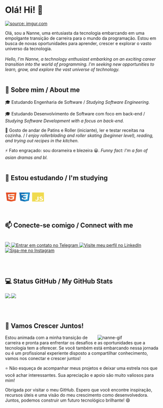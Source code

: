 # Olá! Hi! 👋
<a href="https://imgur.com/Po0g1r3"><img src="https://i.imgur.com/Po0g1r3.png" title="source: imgur.com" /></a>

Olá, sou a Nanne, uma entusiasta da tecnologia embarcando em uma empolgante transição de carreira para o mundo da programação. Estou em busca de novas oportunidades para aprender, crescer e explorar o vasto universo da tecnologia.
<br><br>
  <i>Hello, I'm Nanne, a technology enthusiast embarking on an exciting career transition into the world of programming. I'm seeking new opportunities to learn, grow, and explore the vast universe of technology.</i>
<br><br>

## 💼 Sobre mim / About me

🎓 Estudando Engenharia de Software / <i> Studying Software Engineering. </i>

🎓 Estudando Desenvolvimento de Software com foco em back-end / <i> Studying Software Development with a focus on back-end. </i>

🌱 Gosto de andar de Patins e Roller (iniciante), ler e testar receitas na cozinha. /  <i> I enjoy rollerblading and roller skating (beginner level), reading, and trying out recipes in the kitchen. </i>

⚡ Fato engraçado: sou dorameira e blezeira 😀. <i> Funny fact: I'm a fan of asian dramas and bl. </i>
<br><br>

## 🧩 Estou estudando / I'm studying
<div style="display: inline_block"><br>
  <img align="center" alt="HTML" height="30" width="40" src="https://raw.githubusercontent.com/devicons/devicon/master/icons/html5/html5-original.svg">
  <img align="center" alt="CSS" height="30" width="40" src="https://raw.githubusercontent.com/devicons/devicon/master/icons/css3/css3-original.svg">
  <img align="center" alt="Js" height="30" width="40" src="https://raw.githubusercontent.com/devicons/devicon/master/icons/javascript/javascript-plain.svg">
</div>
<br><br>

## 📫 Conecte-se comigo / Connect with me
<br>
<a href="mailto:elaine.s.santin@gmail.com">
  <img src="https://img.shields.io/badge/Gmail-D14836?style=for-the-badge&logo=gmail&logoColor=white">
</a>

<a href="https://t.me/@NanneSantin">
  <img src="https://img.shields.io/badge/Telegram-2CA5E0?style=for-the-badge&logo=telegram&logoColor=white" alt="Entrar em contato no Telegram">
</a>

<a href="https://www.linkedin.com/in/elaine-stefani/">
  <img src="https://img.shields.io/badge/LinkedIn-0077B5?style=for-the-badge&logo=linkedin&logoColor=white" alt="Visite meu perfil no LinkedIn">
</a>

<a href="https://www.instagram.com/nannesantin/">
  <img src="https://img.shields.io/badge/Instagram-E4405F?style=for-the-badge&logo=instagram&logoColor=white" alt="Siga-me no Instagram">
</a>

<br><br>

## 💻 Status GitHub / My GitHub Stats

<a href="https://github.com/NanneSantin/github-readme-stats">
  <img height=200 align="center" src="https://github-readme-stats.vercel.app/api?username=NanneSantin&theme=jolly" />
</a>
<a href="https://github.com/NanneSantin/convoychat">
  <img height=200 align="center" src="https://github-readme-stats.vercel.app/api/top-langs?username=NanneSantin&layout=compact&langs_count=8&card_width=320&theme=jolly" />
</a>

<br><br>

## 🚀 Vamos Crescer Juntos!
<div style="float: right; margin-left: 20;">
   <a href="https://imgur.com/x4zCPnM">
     <img align="right" margin="20" alt="nanne-gif" width="200";" src="https://i.imgur.com/x4zCPnM.gif" title="source: imgur.com" />
   </a>
</div>

Estou animada com a minha transição de carreira e pronta para enfrentar os desafios e as oportunidades que a tecnologia tem a oferecer. Se você também está embarcando nessa jornada ou é um profissional experiente disposto a compartilhar conhecimento, vamos nos conectar e crescer juntos!

⭐️ Não esqueça de acompanhar meus projetos e deixar uma estrela nos que você achar interessantes. Sua apreciação e apoio são muito valiosos para mim!

Obrigada por visitar o meu GitHub. Espero que você encontre inspiração, recursos úteis e uma visão do meu crescimento como desenvolvedora. Juntos, podemos construir um futuro tecnológico brilhante! 😄
